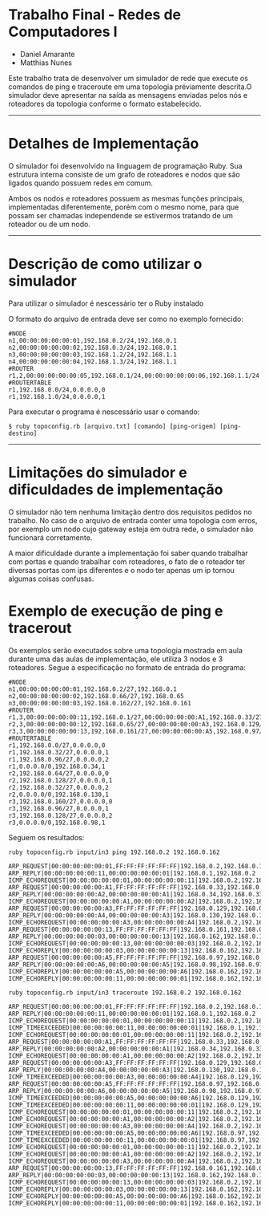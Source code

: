 # Trabalho Final - Redes de Computadores I

* Daniel Amarante
* Matthias Nunes

Este trabalho trata de desenvolver um simulador de rede que execute os comandos de ping e traceroute em uma topologia préviamente descrita.O simulador deve apresentar na saída as mensagens enviadas pelos nós e roteadores da topologia conforme o formato estabelecido.

---

# Detalhes de Implementação

O simulador foi desenvolvido na linguagem de programação Ruby. Sua estrutura interna consiste de um grafo de roteadores e nodos que são ligados quando possuem redes em comum.

Ambos os nodos e roteadores possuem as mesmas funções principais, implementadas diferentemente, porém com o mesmo nome, para que possam ser chamadas independende se estivermos tratando de um roteador ou de um nodo.

---

# Descrição de como utilizar o simulador

Para utilizar o simulador é nescessário ter o Ruby instalado

O formato do arquivo de entrada deve ser como no exemplo fornecido:
```
#NODE
n1,00:00:00:00:00:01,192.168.0.2/24,192.168.0.1
n2,00:00:00:00:00:02,192.168.0.3/24,192.168.0.1
n3,00:00:00:00:00:03,192.168.1.2/24,192.168.1.1
n4,00:00:00:00:00:04,192.168.1.3/24,192.168.1.1
#ROUTER
r1,2,00:00:00:00:00:05,192.168.0.1/24,00:00:00:00:00:06,192.168.1.1/24
#ROUTERTABLE
r1,192.168.0.0/24,0.0.0.0,0
r1,192.168.1.0/24,0.0.0.0,1
```

Para executar o programa é nescessário usar o comando:

`$ ruby topoconfig.rb [arquivo.txt] [comando] [ping-origem] [ping-destino]`

---

# Limitações do simulador e dificuldades de implementação

O simulador não tem nenhuma limitação dentro dos requisitos pedidos no trabalho. No caso de o arquivo de entrada conter uma topologia com erros, por exemplo um nodo cujo gateway esteja em outra rede, o simulador não funcionará corretamente.

A maior dificuldade durante a implementação foi saber quando trabalhar com portas e quando trabalhar com roteadores, o fato de o roteador ter diversas portas com ips diferentes e o nodo ter apenas um ip tornou algumas coisas confusas.

# Exemplo de execução de ping e tracerout

Os exemplos serão executados sobre uma topologia mostrada em aula durante uma das aulas de implementação, ele utiliza 3 nodos e 3 roteadores. Segue a especificação no formato de entrada do programa:

```
#NODE
n1,00:00:00:00:00:01,192.168.0.2/27,192.168.0.1
n2,00:00:00:00:00:02,192.168.0.66/27,192.168.0.65
n3,00:00:00:00:00:03,192.168.0.162/27,192.168.0.161
#ROUTER
r1,3,00:00:00:00:00:11,192.168.0.1/27,00:00:00:00:00:A1,192.168.0.33/27,00:00:00:00:00:A6,192.168.0.98/27
r2,3,00:00:00:00:00:12,192.168.0.65/27,00:00:00:00:00:A3,192.168.0.129/27,00:00:00:00:00:A2,192.168.0.34/27
r3,3,00:00:00:00:00:13,192.168.0.161/27,00:00:00:00:00:A5,192.168.0.97/27,00:00:00:00:00:A4,192.168.0.130/27
#ROUTERTABLE
r1,192.168.0.0/27,0.0.0.0,0
r1,192.168.0.32/27,0.0.0.0,1
r1,192.168.0.96/27,0.0.0.0,2
r1,0.0.0.0/0,192.168.0.34,1
r2,192.168.0.64/27,0.0.0.0,0
r2,192.168.0.128/27,0.0.0.0,1
r2,192.168.0.32/27,0.0.0.0,2
r2,0.0.0.0/0,192.168.0.130,1
r3,192.168.0.160/27,0.0.0.0,0
r3,192.168.0.96/27,0.0.0.0,1
r3,192.168.0.128/27,0.0.0.0,2
r3,0.0.0.0/0,192.168.0.98,1
```

Seguem os resultados:

```
ruby topoconfig.rb input/in3 ping 192.168.0.2 192.168.0.162

ARP_REQUEST|00:00:00:00:00:01,FF:FF:FF:FF:FF:FF|192.168.0.2,192.168.0.1
ARP_REPLY|00:00:00:00:00:11,00:00:00:00:00:01|192.168.0.1,192.168.0.2
ICMP_ECHOREQUEST|00:00:00:00:00:01,00:00:00:00:00:11|192.168.0.2,192.168.0.162|8
ARP_REQUEST|00:00:00:00:00:A1,FF:FF:FF:FF:FF:FF|192.168.0.33,192.168.0.34
ARP_REPLY|00:00:00:00:00:A2,00:00:00:00:00:A1|192.168.0.34,192.168.0.33
ICMP_ECHOREQUEST|00:00:00:00:00:A1,00:00:00:00:00:A2|192.168.0.2,192.168.0.162|7
ARP_REQUEST|00:00:00:00:00:A3,FF:FF:FF:FF:FF:FF|192.168.0.129,192.168.0.130
ARP_REPLY|00:00:00:00:00:A4,00:00:00:00:00:A3|192.168.0.130,192.168.0.129
ICMP_ECHOREQUEST|00:00:00:00:00:A3,00:00:00:00:00:A4|192.168.0.2,192.168.0.162|6
ARP_REQUEST|00:00:00:00:00:13,FF:FF:FF:FF:FF:FF|192.168.0.161,192.168.0.162
ARP_REPLY|00:00:00:00:00:03,00:00:00:00:00:13|192.168.0.162,192.168.0.161
ICMP_ECHOREQUEST|00:00:00:00:00:13,00:00:00:00:00:03|192.168.0.2,192.168.0.162|5
ICMP_ECHOREPLY|00:00:00:00:00:03,00:00:00:00:00:13|192.168.0.162,192.168.0.2|8
ARP_REQUEST|00:00:00:00:00:A5,FF:FF:FF:FF:FF:FF|192.168.0.97,192.168.0.98
ARP_REPLY|00:00:00:00:00:A6,00:00:00:00:00:A5|192.168.0.98,192.168.0.97
ICMP_ECHOREPLY|00:00:00:00:00:A5,00:00:00:00:00:A6|192.168.0.162,192.168.0.2|7
ICMP_ECHOREPLY|00:00:00:00:00:11,00:00:00:00:00:01|192.168.0.162,192.168.0.2|6
```
```
ruby topoconfig.rb input/in3 traceroute 192.168.0.2 192.168.0.162

ARP_REQUEST|00:00:00:00:00:01,FF:FF:FF:FF:FF:FF|192.168.0.2,192.168.0.1
ARP_REPLY|00:00:00:00:00:11,00:00:00:00:00:01|192.168.0.1,192.168.0.2
ICMP_ECHOREQUEST|00:00:00:00:00:01,00:00:00:00:00:11|192.168.0.2,192.168.0.162|1
ICMP_TIMEEXCEEDED|00:00:00:00:00:11,00:00:00:00:00:01|192.168.0.1,192.168.0.2|8
ICMP_ECHOREQUEST|00:00:00:00:00:01,00:00:00:00:00:11|192.168.0.2,192.168.0.162|2
ARP_REQUEST|00:00:00:00:00:A1,FF:FF:FF:FF:FF:FF|192.168.0.33,192.168.0.34
ARP_REPLY|00:00:00:00:00:A2,00:00:00:00:00:A1|192.168.0.34,192.168.0.33
ICMP_ECHOREQUEST|00:00:00:00:00:A1,00:00:00:00:00:A2|192.168.0.2,192.168.0.162|1
ARP_REQUEST|00:00:00:00:00:A3,FF:FF:FF:FF:FF:FF|192.168.0.129,192.168.0.130
ARP_REPLY|00:00:00:00:00:A4,00:00:00:00:00:A3|192.168.0.130,192.168.0.129
ICMP_TIMEEXCEEDED|00:00:00:00:00:A3,00:00:00:00:00:A4|192.168.0.129,192.168.0.2|8
ARP_REQUEST|00:00:00:00:00:A5,FF:FF:FF:FF:FF:FF|192.168.0.97,192.168.0.98
ARP_REPLY|00:00:00:00:00:A6,00:00:00:00:00:A5|192.168.0.98,192.168.0.97
ICMP_TIMEEXCEEDED|00:00:00:00:00:A5,00:00:00:00:00:A6|192.168.0.129,192.168.0.2|7
ICMP_TIMEEXCEEDED|00:00:00:00:00:11,00:00:00:00:00:01|192.168.0.129,192.168.0.2|6
ICMP_ECHOREQUEST|00:00:00:00:00:01,00:00:00:00:00:11|192.168.0.2,192.168.0.162|3
ICMP_ECHOREQUEST|00:00:00:00:00:A1,00:00:00:00:00:A2|192.168.0.2,192.168.0.162|2
ICMP_ECHOREQUEST|00:00:00:00:00:A3,00:00:00:00:00:A4|192.168.0.2,192.168.0.162|1
ICMP_TIMEEXCEEDED|00:00:00:00:00:A5,00:00:00:00:00:A6|192.168.0.97,192.168.0.2|8
ICMP_TIMEEXCEEDED|00:00:00:00:00:11,00:00:00:00:00:01|192.168.0.97,192.168.0.2|7
ICMP_ECHOREQUEST|00:00:00:00:00:01,00:00:00:00:00:11|192.168.0.2,192.168.0.162|4
ICMP_ECHOREQUEST|00:00:00:00:00:A1,00:00:00:00:00:A2|192.168.0.2,192.168.0.162|3
ICMP_ECHOREQUEST|00:00:00:00:00:A3,00:00:00:00:00:A4|192.168.0.2,192.168.0.162|2
ARP_REQUEST|00:00:00:00:00:13,FF:FF:FF:FF:FF:FF|192.168.0.161,192.168.0.162
ARP_REPLY|00:00:00:00:00:03,00:00:00:00:00:13|192.168.0.162,192.168.0.161
ICMP_ECHOREQUEST|00:00:00:00:00:13,00:00:00:00:00:03|192.168.0.2,192.168.0.162|1
ICMP_ECHOREPLY|00:00:00:00:00:03,00:00:00:00:00:13|192.168.0.162,192.168.0.2|8
ICMP_ECHOREPLY|00:00:00:00:00:A5,00:00:00:00:00:A6|192.168.0.162,192.168.0.2|7
ICMP_ECHOREPLY|00:00:00:00:00:11,00:00:00:00:00:01|192.168.0.162,192.168.0.2|6
```

